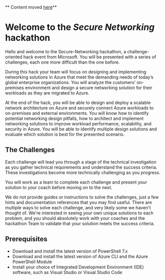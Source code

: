 ** Content moved [here](https://github.com/jonathan-vella/secure-networking-hackathon)**

# Welcome to the _Secure Networking_ hackathon

Hello and welcome to the Secure-Networking hackathon, a challenge-oriented hack event from Microsoft. You will be presented with a series of challenges, each one more difficult than the one before.

During this hack your team will focus on designing and implementing networking solutions in Azure that meet the demanding needs of today’s global enterprise organizations. You will analyze the customers’ on-premises environment and design a secure networking solution for their workloads as they are migrated to Azure.

At the end of the hack, you will be able to design and deploy a scalable network architecture on Azure and securely connect Azure workloads to on-premises and external environments. You will know how to identify potential networking design pitfalls, how to architect and implement networking solutions to improve workload performance, scalability, and security in Azure. You will be able to identify multiple design solutions and evaluate which solution is best for the presented scenario.

## The Challenges

Each challenge will lead you through a stage of the technical investigation as you gather technical requirements and understand the success criteria. These investigations become more technically challenging as you progress.

You will work as a team to complete each challenge and present your solution to your coach before moving on to the next.

We do not provide guides or instructions to solve the challenges, just a few hints and documentation references that you may find useful. There are multiple ways to solve each challenge, and very likely some we haven't thought of. We're interested in seeing your own unique solutions to each problem, and you should absolutely work with your coaches and the hackathon Team to validate that your solution meets the success criteria.

## Prerequisites

- Download and install the latest version of PowerShell 7.x
- Download and install the latest version of Azure CLI and the Azure PowerShell Module
- Install your choice of Integrated Development Environment (IDE) software, such as Visual Studio or Visual Studio Code
